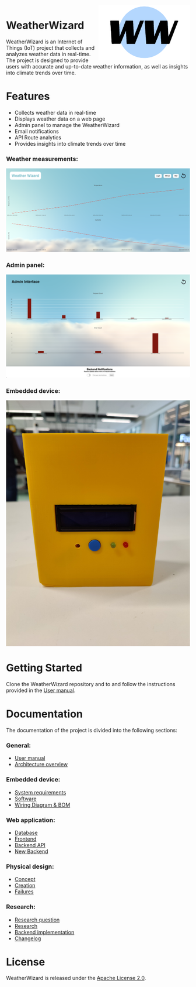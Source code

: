 <img style="float: right;" src="./images/logo.png">

# WeatherWizard

WeatherWizard is an Internet of Things (IoT) project that collects and analyzes weather data in real-time. The project is designed to provide users with accurate and up-to-date weather information, as well as insights into climate trends over time.

# Features

- Collects weather data in real-time
- Displays weather data on a web page
- Admin panel to manage the WeatherWizard
- Email notifications
- API Route analytics
- Provides insights into climate trends over time

### Weather measurements:

![Weather measurements](./images/main.png)

### Admin panel:

![Admin panel](./images/admin.png)

### Embedded device:

![Embedded device](./images/front.jpg)


# Getting Started
Clone the WeatherWizard repository and to and follow the instructions provided in the [User manual](./user_manual.md).

# Documentation

The documentation of the project is divided into the following sections:

### General:
- [User manual](./user_manual.md)
- [Architecture overview](./architecture_overview.md)

### Embedded device:
- [System requirements](./system_requirements.md)
- [Software](./emb_software.md)
- [Wiring Diagram & BOM](./bom.md)

### Web application:
- [Database](./db.md)
- [Frontend](./frontend.md)
- [Backend API](./backend.md)
- [New Backend](./improvement.md)

### Physical design:
- [Concept](./physical_design.md)
- [Creation](./creation.md)
- [Failures](./failures.md)

### Research:
- [Research question](./research_question.md)
- [Research](./research.md)
- [Backend implementation](./improvement.md)
- [Changelog](./changelog.md)


# License
WeatherWizard is released under the [Apache License 2.0](./LICENSE).